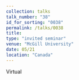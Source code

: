 ```yaml
---
collection: talks
talk_number: "38"
id_for_sorting: "0038"
permalink: /talks/0038
title:  
type: "invited seminar"
venue: "McGill University"
date: 05/21
location: "Canada"
---
```


Virtual

